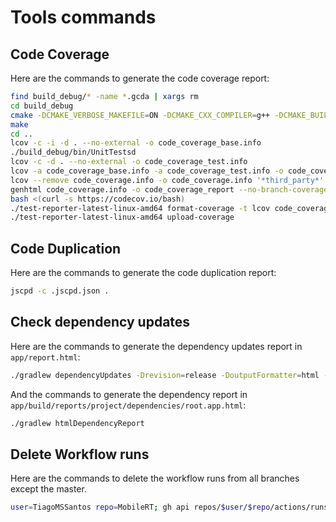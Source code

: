 # Tools commands

## Code Coverage
Here are the commands to generate the code coverage report:
```bash
find build_debug/* -name *.gcda | xargs rm
cd build_debug
cmake -DCMAKE_VERBOSE_MAKEFILE=ON -DCMAKE_CXX_COMPILER=g++ -DCMAKE_BUILD_TYPE=debug ../app/
make
cd ..
lcov -c -i -d . --no-external -o code_coverage_base.info
./build_debug/bin/UnitTestsd
lcov -c -d . --no-external -o code_coverage_test.info
lcov -a code_coverage_base.info -a code_coverage_test.info -o code_coverage.info
lcov --remove code_coverage.info -o code_coverage.info '*third_party*' '*build*'
genhtml code_coverage.info -o code_coverage_report --no-branch-coverage -t MobileRT_code_coverage
bash <(curl -s https://codecov.io/bash)
./test-reporter-latest-linux-amd64 format-coverage -t lcov code_coverage.info
./test-reporter-latest-linux-amd64 upload-coverage
```

## Code Duplication
Here are the commands to generate the code duplication report:
```bash
jscpd -c .jscpd.json .
```

## Check dependency updates
Here are the commands to generate the dependency updates report in `app/report.html`:
```bash
./gradlew dependencyUpdates -Drevision=release -DoutputFormatter=html -DoutputDir=.
```
And the commands to generate the dependency report in `app/build/reports/project/dependencies/root.app.html`:
```bash
./gradlew htmlDependencyReport
```

## Delete Workflow runs
Here are the commands to delete the workflow runs from all branches except the master.
```bash
user=TiagoMSSantos repo=MobileRT; gh api repos/$user/$repo/actions/runs --paginate -q '.workflow_runs[] | select(.head_branch != "master") | "\(.id)"' | xargs -n1 -I % gh api repos/$user/$repo/actions/runs/% -X DELETE
```
